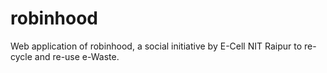 # robinhood
Web application of robinhood, a social initiative by E-Cell NIT Raipur to re-cycle and re-use e-Waste.
